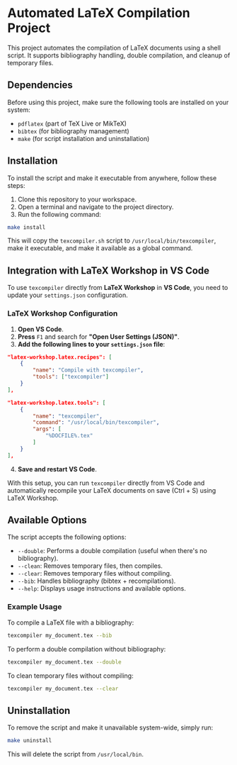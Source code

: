 # Automated LaTeX Compilation Project

This project automates the compilation of LaTeX documents using a shell script. It supports bibliography handling, double compilation, and cleanup of temporary files.

## Dependencies

Before using this project, make sure the following tools are installed on your system:

* `pdflatex` (part of TeX Live or MikTeX)
* `bibtex` (for bibliography management)
* `make` (for script installation and uninstallation)

## Installation

To install the script and make it executable from anywhere, follow these steps:

1. Clone this repository to your workspace.
2. Open a terminal and navigate to the project directory.
3. Run the following command:

```bash
make install
```

This will copy the `texcompiler.sh` script to `/usr/local/bin/texcompiler`, make it executable, and make it available as a global command.

## Integration with LaTeX Workshop in VS Code

To use `texcompiler` directly from **LaTeX Workshop** in **VS Code**, you need to update your `settings.json` configuration.

### LaTeX Workshop Configuration

1. **Open VS Code**.
2. **Press** `F1` and search for **"Open User Settings (JSON)"**.
3. **Add the following lines to your `settings.json` file**:

```json
"latex-workshop.latex.recipes": [
    {
        "name": "Compile with texcompiler",
        "tools": ["texcompiler"]
    }
],

"latex-workshop.latex.tools": [
    {
        "name": "texcompiler",
        "command": "/usr/local/bin/texcompiler",
        "args": [
            "%DOCFILE%.tex"
        ]
    }
],
```

4. **Save and restart VS Code**.

With this setup, you can run `texcompiler` directly from VS Code and automatically recompile your LaTeX documents on save (Ctrl + S) using LaTeX Workshop.

## Available Options

The script accepts the following options:

* `--double`: Performs a double compilation (useful when there's no bibliography).
* `--clean`: Removes temporary files, then compiles.
* `--clear`: Removes temporary files without compiling.
* `--bib`: Handles bibliography (bibtex + recompilations).
* `--help`: Displays usage instructions and available options.

### Example Usage

To compile a LaTeX file with a bibliography:

```bash
texcompiler my_document.tex --bib
```

To perform a double compilation without bibliography:

```bash
texcompiler my_document.tex --double
```

To clean temporary files without compiling:

```bash
texcompiler my_document.tex --clear
```

## Uninstallation

To remove the script and make it unavailable system-wide, simply run:

```bash
make uninstall
```

This will delete the script from `/usr/local/bin`.

